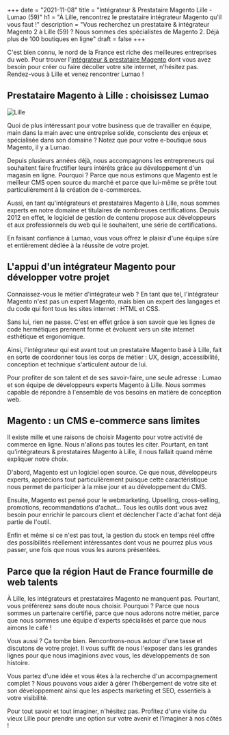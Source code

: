 +++
date = "2021-11-08"
title = "Intégrateur & Prestataire Magento Lille - Lumao (59)"
h1 = "À Lille, rencontrez le prestataire intégrateur Magento qu'il vous faut !"
description = "Vous recherchez un prestataire & intégrateur Magento 2 à Lille (59) ? Nous sommes des spécialistes de Magento 2. Déjà plus de 100 boutiques en ligne"
draft = false
+++

C'est bien connu, le nord de la France est riche des meilleures entreprises du web. Pour trouver l'[intégrateur & prestataire Magento](/ecommerce/cms/magento/prestataire/) dont vous avez besoin pour créer ou faire décoller votre site internet, n'hésitez pas. Rendez-vous à Lille et venez rencontrer Lumao !

## Prestataire Magento à Lille : choisissez Lumao

<img class="animate zoomIn margin-auto" src="/images/ville/lille.png" alt="Lille" />

Quoi de plus intéressant pour votre business que de travailler en équipe, main dans la main avec une entreprise solide, consciente des enjeux et spécialisée dans son domaine ? Notez que pour votre e-boutique sous Magento, il y a Lumao.

Depuis plusieurs années déjà, nous accompagnons les entrepreneurs qui souhaitent faire fructifier leurs intérêts grâce au développement d'un magasin en ligne. Pourquoi ? Parce que nous estimons que Magento est le meilleur CMS open source du marché et parce que lui-même se prête tout particulièrement à la création de e-commerces.

Aussi, en tant qu'intégrateurs et prestataires Magento à Lille, nous sommes experts en notre domaine et titulaires de nombreuses certifications. Depuis 2012 en effet, le logiciel de gestion de contenu propose aux développeurs et aux professionnels du web qui le souhaitent, une série de certifications.

En faisant confiance à Lumao, vous vous offrez le plaisir d'une équipe sûre et entièrement dédiée à la réussite de votre projet.

## L'appui d'un intégrateur Magento pour développer votre projet

Connaissez-vous le métier d'intégrateur web ? En tant que tel, l'intégrateur Magento n'est pas un expert Magento, mais bien un expert des langages et du code qui font tous les sites internet : HTML et CSS.

Sans lui, rien ne passe. C'est en effet grâce à son savoir que les lignes de code hermétiques prennent forme et évoluent vers un site internet esthétique et ergonomique.

Ainsi, l'intégrateur qui est avant tout un prestataire Magento basé à Lille, fait en sorte de coordonner tous les corps de métier : UX, design, accessibilité, conception et technique s'articulent autour de lui.

Pour profiter de son talent et de ses savoir-faire, une seule adresse : Lumao et son équipe de développeurs experts Magento à Lille. Nous sommes capable de répondre à l'ensemble de vos besoins en matière de conception web.

## Magento : un CMS e-commerce sans limites

Il existe mille et une raisons de choisir Magento pour votre activité de commerce en ligne. Nous n'allons pas toutes les citer. Pourtant, en tant qu’intégrateurs & prestataires Magento à Lille, il nous fallait quand même expliquer notre choix.

D'abord, Magento est un logiciel open source. Ce que nous, développeurs experts, apprécions tout particulièrement puisque cette caractéristique nous permet de participer à la mise jour et au développement du CMS.

Ensuite, Magento est pensé pour le webmarketing. Upselling, cross-selling, promotions, recommandations d'achat... Tous les outils dont vous avez besoin pour enrichir le parcours client et déclencher l'acte d'achat font déjà partie de l'outil.

Enfin et même si ce n'est pas tout, la gestion du stock en temps réel offre des possibilités réellement intéressantes dont vous ne pourrez plus vous passer, une fois que nous vous les aurons présentées.

## Parce que la région Haut de France fourmille de web talents

À Lille, les intégrateurs et prestataires Magento ne manquent pas. Pourtant, vous préférerez sans doute nous choisir. Pourquoi ? Parce que nous sommes un partenaire certifié, parce que nous adorons notre métier, parce que nous sommes une équipe d'experts spécialisés et parce que nous aimons le café !

Vous aussi ? Ça tombe bien. Rencontrons-nous autour d'une tasse et discutons de votre projet. Il vous suffit de nous l'exposer dans les grandes lignes pour que nous imaginions avec vous, les développements de son histoire.

Vous partez d'une idée et vous êtes à la recherche d'un accompagnement complet ? Nous pouvons vous aider à gérer l'hébergement de votre site et son développement ainsi que les aspects marketing et SEO, essentiels à votre visibilité.

Pour tout savoir et tout imaginer, n'hésitez pas. Profitez d'une visite du vieux Lille pour prendre une option sur votre avenir et l'imaginer à nos côtés !

